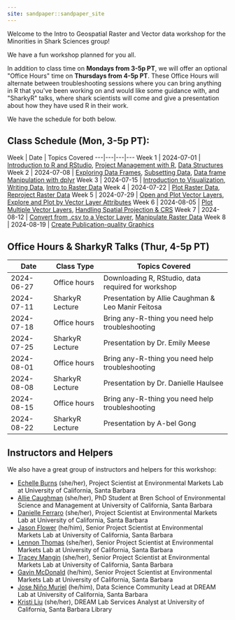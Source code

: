 ```yaml
---
site: sandpaper::sandpaper_site
---
```


Welcome to the Intro to Geospatial Raster and Vector data workshop for the Minorities in Shark Sciences group! 

We have a fun workshop planned for you all. 

In addition to class time on **Mondays from 3-5p PT**, we will offer an optional "Office Hours" time on **Thursdays from 4-5p PT**. These Office Hours will alternate between troubleshooting sessions where you can bring anything in R that you've been working on and would like some guidance with, and "SharkyR" talks, where shark scientists will come and give a presentation about how they have used R in their work. 

We have the schedule for both below.

## Class Schedule (Mon, 3-5p PT):

Week | Date | Topics Covered
---|---|---|---
Week 1 | 2024-07-01 | [Introduction to R and RStudio](01-rstudio-intro.html), [Project Management with R](02-project-intro.html), [Data Structures](03-data-structures-part1.html)
Week 2 | 2024-07-08 | [Exploring Data Frames](04-data-structures-part2.html), [Subsetting Data](05-data-subsetting.html), [Data frame Manipulation with dplyr](06-dplyr.html)
Week 3 | 2024-07-15 | [Introduction to Visualization](07-plot-ggplot2.html), [Writing Data](08-writing-data.html), [Intro to Raster Data](09-raster-structure.html)
Week 4 | 2024-07-22 | [Plot Raster Data](10-raster-plot.html), [Reproject Raster Data](11-raster-reproject-in-r.html)
Week 5 | 2024-07-29 | [Open and Plot Vector Layers](12-vector-open-shapefile-in-r.html), [Explore and Plot by Vector Layer Attributes](13-vector-shapefile-attributes-in-r.html)
Week 6 | 2024-08-05 | [Plot Multiple Vector Layers](14-vector-plot-shapefiles-custom-legend.html), [Handling Spatial Projection & CRS](15-vector-when-data-dont-line-up-crs.html)
Week 7 | 2024-08-12 | [Convert from .csv to a Vector Layer](16-vector-csv-to-shapefile-in-r.html), [Manipulate Raster Data](17-vector-raster-integration.html)
Week 8 | 2024-08-19 | [Create Publication-quality Graphics](18-plot-time-series-rasters-in-r.html)

## Office Hours & SharkyR Talks (Thur, 4-5p PT)

Date | Class Type | Topics Covered
---|---|---
2024-06-27 | Office hours | Downloading R, RStudio, data required for workshop 
2024-07-11 | SharkyR Lecture | Presentation by Allie Caughman & Leo Manir Feitosa
2024-07-18 | Office hours | Bring any-R-thing you need help troubleshooting
2024-07-25 | SharkyR Lecture | Presentation by Dr. Emily Meese
2024-08-01 | Office hours | Bring any-R-thing you need help troubleshooting
2024-08-08 | SharkyR Lecture | Presentation by Dr. Danielle Haulsee
2024-08-15 | Office hours | Bring any-R-thing you need help troubleshooting
2024-08-22 | SharkyR Lecture | Presentation by A-bel Gong

## Instructors and Helpers

We also have a great group of instructors and helpers for this workshop: 

- [Echelle Burns](https://emlab.ucsb.edu/about/our-team/echelle-burns) (she/her), Project Scientist at Environmental Markets Lab at University of California, Santa Barbara
- [Allie Caughman](https://bren.ucsb.edu/people/alicia-allie-caughman) (she/her), PhD Student at Bren School of Environmental Science and Management at University of California, Santa Barbara
- [Danielle Ferraro](https://emlab.ucsb.edu/about/our-team/danielle-ferraro) (she/her), Project Scientist at Environmental Markets Lab at University of California, Santa Barbara
- [Jason Flower](https://emlab.ucsb.edu/about/our-team/jason-flower) (he/him), Senior Project Scientist at Environmental Markets Lab at University of California, Santa Barbara
- [Lennon Thomas](https://emlab.ucsb.edu/index.php/about/our-team/lennon-thomas) (she/her), Senior Project Scientist at Environmental Markets Lab at University of California, Santa Barbara
- [Tracey Mangin](https://emlab.ucsb.edu/about/our-team/tracey-mangin) (she/her), Senior Project Scientist at Environmental Markets Lab at University of California, Santa Barbara
- [Gavin McDonald](https://emlab.ucsb.edu/about/our-team/gavin-mcdonald) (he/him), Senior Project Scientist at Environmental Markets Lab at University of California, Santa Barbara
- [Jose Niño Muriel](https://www.library.ucsb.edu/staff/jose-nino-muriel) (he/him), Data Science Community Lead at DREAM Lab at University of California, Santa Barbara
- [Kristi Liu](https://www.library.ucsb.edu/staff/kristi-liu) (she/her), DREAM Lab Services Analyst at University of California, Santa Barbara Library

[workbench]: https://carpentries.github.io/sandpaper-docs

